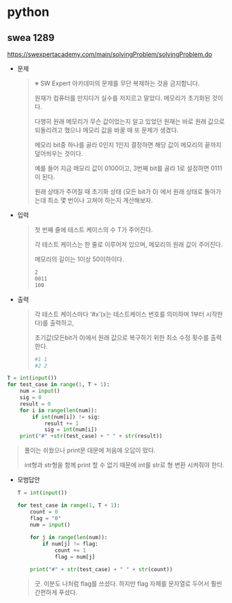 # python

## swea 1289

https://swexpertacademy.com/main/solvingProblem/solvingProblem.do



> 



* 문제

  > ※ SW Expert 아카데미의 문제를 무단 복제하는 것을 금지합니다.
  >
  > 원재가 컴퓨터를 만지다가 실수를 저지르고 말았다. 메모리가 초기화된 것이다.
  >
  > 다행히 원래 메모리가 무슨 값이었는지 알고 있었던 원재는 바로 원래 값으로 되돌리려고 했으나 메모리 값을 바꿀 때 또 문제가 생겼다.
  >
  > 메모리 bit중 하나를 골라 0인지 1인지 결정하면 해당 값이 메모리의 끝까지 덮어씌우는 것이다.
  >
  > 예를 들어 지금 메모리 값이 0100이고, 3번째 bit를 골라 1로 설정하면 0111이 된다.
  >
  > 원래 상태가 주어질 때 초기화 상태 (모든 bit가 0) 에서 원래 상태로 돌아가는데 최소 몇 번이나 고쳐야 하는지 계산해보자.

* 입력

  > 첫 번째 줄에 테스트 케이스의 수 T가 주어진다.
  >
  > 각 테스트 케이스는 한 줄로 이루어져 있으며, 메모리의 원래 값이 주어진다.
  >
  > 메모리의 길이는 1이상 50이하이다.
  >
  > ```bash
  > 2
  > 0011
  > 100
  > ```

* 출력

  > 각 테스트 케이스마다 ‘#x’(x는 테스트케이스 번호를 의미하며 1부터 시작한다)를 출력하고,
  >
  > 초기값(모든bit가 0)에서 원래 값으로 복구하기 위한 최소 수정 횟수를 출력한다.
  >
  > ```bash
  > #1 1
  > #2 2
  > ```



```python
T = int(input())
for test_case in range(1, T + 1):
    num = input()
    sig = 0
    result = 0
    for i in range(len(num)):
        if int(num[i]) != sig:
            result += 1
            sig = int(num[i])
    print("#" +str(test_case) + " " + str(result))
```

> 풀이는 쉬웠으나 print문 대문에 처음에 오답이 떴다.
>
> int형과 str형을 함께 print 할 수 없기 때문에 int를 str로 형 변환 시켜줘야 한다.





* 모범답안

  ```python
  T = int(input())
  
  for test_case in range(1, T + 1):
      count = 0
      flag = "0"
      num = input()
      
      for j in range(len(num)):
          if num[j] != flag:
              count += 1
              flag = num[j]
  
      print("#" + str(test_case) + " " + str(count))
  ```
  
  > 굿. 이분도 나처럼 flag를 쓰셨다. 하지만 flag 자체를 문자열로 두어서 훨씬 간편하게  푸셨다.